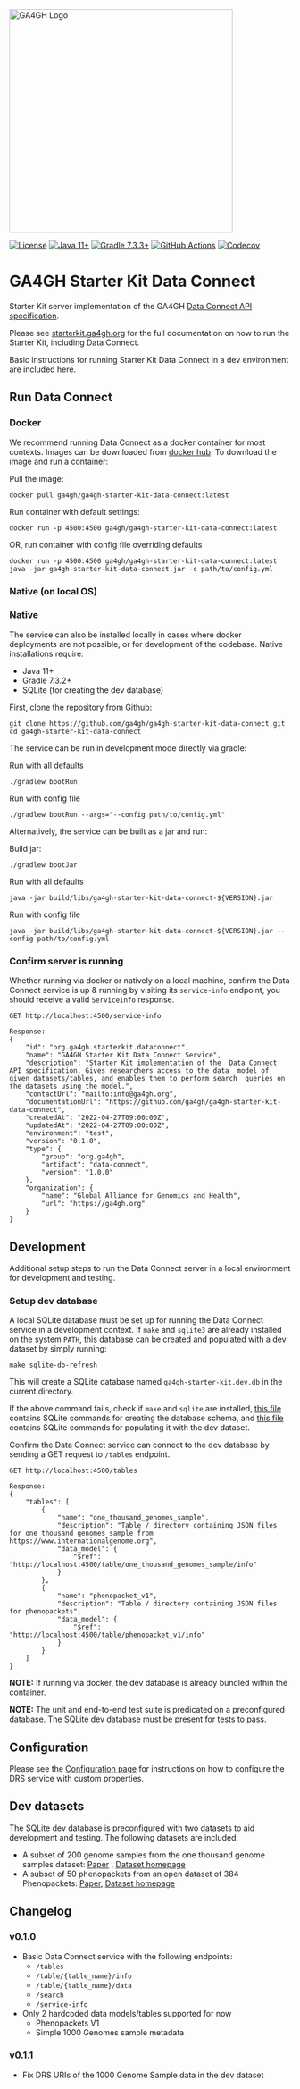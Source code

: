 <img src="https://www.ga4gh.org/wp-content/themes/ga4gh-theme/gfx/GA-logo-horizontal-tag-RGB.svg" alt="GA4GH Logo" style="width: 400px;"/>

[![License](https://img.shields.io/badge/License-Apache%202.0-blue.svg?style=flat-square)](https://opensource.org/licenses/Apache-2.0)
[![Java 11+](https://img.shields.io/badge/java-11+-blue.svg?style=flat-square)](https://www.java.com)
[![Gradle 7.3.3+](https://img.shields.io/badge/gradle-7.3.3+-blue.svg?style=flat-square)](https://gradle.org/)
[![GitHub Actions](https://img.shields.io/github/workflow/status/ga4gh/ga4gh-starter-kit-data-connect/test/main)](https://github.com/ga4gh/ga4gh-starter-kit-data-connect/actions)
[![Codecov](https://img.shields.io/codecov/c/github/ga4gh/ga4gh-starter-kit-data-connect?style=flat-square)](https://app.codecov.io/gh/ga4gh/ga4gh-starter-kit-data-connect)

# GA4GH Starter Kit Data Connect

Starter Kit server implementation of the GA4GH [Data Connect API specification](https://github.com/ga4gh-discovery/data-connect).

Please see [starterkit.ga4gh.org](https://starterkit.ga4gh.org) for the full documentation on how to run the Starter Kit, including Data Connect.

Basic instructions for running Starter Kit Data Connect in a dev environment are included here. 

## Run Data Connect

### Docker

We recommend running Data Connect as a docker container for most contexts. Images can be downloaded from [docker hub](https://hub.docker.com/repository/docker/ga4gh/ga4gh-starter-kit-data-connect). To download the image and run a container:

Pull the image:
```
docker pull ga4gh/ga4gh-starter-kit-data-connect:latest
```

Run container with default settings:
```
docker run -p 4500:4500 ga4gh/ga4gh-starter-kit-data-connect:latest
```

OR, run container with config file overriding defaults
```
docker run -p 4500:4500 ga4gh/ga4gh-starter-kit-data-connect:latest java -jar ga4gh-starter-kit-data-connect.jar -c path/to/config.yml
```
### Native (on local OS)

### Native

The service can also be installed locally in cases where docker deployments are not possible, or for development of the codebase. Native installations require:
* Java 11+
* Gradle 7.3.2+
* SQLite (for creating the dev database)

First, clone the repository from Github:
```
git clone https://github.com/ga4gh/ga4gh-starter-kit-data-connect.git
cd ga4gh-starter-kit-data-connect
```

The service can be run in development mode directly via gradle:

Run with all defaults
```
./gradlew bootRun
```

Run with config file
```
./gradlew bootRun --args="--config path/to/config.yml"
```

Alternatively, the service can be built as a jar and run:

Build jar:
```
./gradlew bootJar
```

Run with all defaults
```
java -jar build/libs/ga4gh-starter-kit-data-connect-${VERSION}.jar
```

Run with config file
```
java -jar build/libs/ga4gh-starter-kit-data-connect-${VERSION}.jar --config path/to/config.yml
```

### Confirm server is running

Whether running via docker or natively on a local machine, confirm the Data Connect service is up & running by visiting its `service-info` endpoint, you should receive a valid `ServiceInfo` response.

```
GET http://localhost:4500/service-info

Response:
{
    "id": "org.ga4gh.starterkit.dataconnect",
    "name": "GA4GH Starter Kit Data Connect Service",
    "description": "Starter Kit implementation of the  Data Connect API specification. Gives researchers access to the data  model of given datasets/tables, and enables them to perform search  queries on the datasets using the model.",
    "contactUrl": "mailto:info@ga4gh.org",
    "documentationUrl": "https://github.com/ga4gh/ga4gh-starter-kit-data-connect",
    "createdAt": "2022-04-27T09:00:00Z",
    "updatedAt": "2022-04-27T09:00:00Z",
    "environment": "test",
    "version": "0.1.0",
    "type": {
        "group": "org.ga4gh",
        "artifact": "data-connect",
        "version": "1.0.0"
    },
    "organization": {
        "name": "Global Alliance for Genomics and Health",
        "url": "https://ga4gh.org"
    }
}
```
## Development

Additional setup steps to run the Data Connect server in a local environment for development and testing.

### Setup dev database

A local SQLite database must be set up for running the Data Connect service in a development context. If `make` and `sqlite3` are already installed on the system `PATH`, this database can be created and populated with a dev dataset by simply running:

```
make sqlite-db-refresh
```

This will create a SQLite database named `ga4gh-starter-kit.dev.db` in the current directory.

If the above command fails, check if `make` and `sqlite` are installed, [this file](./database/sqlite/create-tables.sql) contains SQLite commands for creating the database schema, and [this file](./database/sqlite/add-dev-dataset.sql) contains SQLite commands for populating it with the dev dataset.

Confirm the Data Connect service can connect to the dev database by sending a GET request to `/tables` endpoint.

```
GET http://localhost:4500/tables

Response:
{
    "tables": [
        {
            "name": "one_thousand_genomes_sample",
            "description": "Table / directory containing JSON files for one thousand genomes sample from https://www.internationalgenome.org",
            "data_model": {
                "$ref": "http://localhost:4500/table/one_thousand_genomes_sample/info"
            }
        },
        {
            "name": "phenopacket_v1",
            "description": "Table / directory containing JSON files for phenopackets",
            "data_model": {
                "$ref": "http://localhost:4500/table/phenopacket_v1/info"
            }
        }
    ]
}
```
**NOTE:** If running via docker, the dev database is already bundled within the container.

**NOTE:** The unit and end-to-end test suite is predicated on a preconfigured database. The SQLite dev database must be present for tests to pass.

## Configuration
Please see the [Configuration page](./CONFIGURATION.md) for instructions on how to configure the DRS service with custom properties.

## Dev datasets

The SQLite dev database is preconfigured with two datasets to aid development and testing. The following datasets are included:
* A subset of 200 genome samples from the one thousand genome samples dataset: [Paper](https://www.nature.com/articles/nature15393) , [Dataset homepage](https://www.internationalgenome.org/data)
* A subset of 50 phenopackets from an open dataset of 384 Phenopackets: [Paper](https://pubmed.ncbi.nlm.nih.gov/32755546/), [Dataset homepage](https://zenodo.org/record/3905420#.YArkBzpKhPZ)

## Changelog

### v0.1.0

* Basic Data Connect service with the following endpoints:
  * `/tables`
  * `/table/{table_name}/info`
  * `/table/{table_name}/data`
  * `/search`
  * `/service-info`
* Only 2 hardcoded data models/tables supported for now
  * Phenopackets V1
  * Simple 1000 Genomes sample metadata

### v0.1.1

* Fix DRS URIs of the 1000 Genome Sample data in the dev dataset